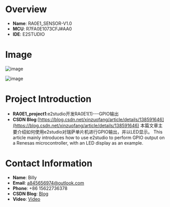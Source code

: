 # Overview
- **Name**: RA0E1_SENSOR-V1.0
- **MCU**: R7FA0E1073CFJ#AA0
- **IDE**: E2STUDIO

# Image
![image](https://github.com/user-attachments/assets/f8a5e03c-788d-42b8-9f17-03dd720ad872)

![image](https://github.com/user-attachments/assets/cd1c4acd-e865-4a1a-905f-6e504be410fd)

# Project Introduction
- **RA0E1_project1**:e2studio开发RA0E1(1)---GPIO输出
- **CSDN Blog**:[https://blog.csdn.net/xinzuofang/article/details/138591646](https://blog.csdn.net/xinzuofang/article/details/138591646)
本篇文章主要介绍如何使用e2studio对瑞萨单片机进行GPIO输出，并以LED显示。
This article mainly introduces how to use e2studio to perform GPIO output on a Renesas microcontroller, with an LED display as an example.


# Contact Information

- **Name**: Billy
- **Email**: a845656974@outlook.com
- **Phone**: +86 15622736378
- **CSDN Blog**: [Blog](https://blog.csdn.net/xinzuofang)
- **Video**: [Video](https://space.bilibili.com/3546563710290070)




